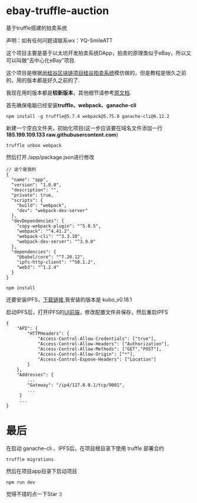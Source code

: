 # ebay-truffle-auction

基于truffle搭建的拍卖系统

声明：如有任何问题请联系wx：YQ-SmileATT

这个项目主要是基于以太坊开发拍卖系统DApp，拍卖的原理类似于eBay，所以又可以叫做“去中心化eBay”项目.

这个项目是根据[尚硅谷区块链项目硅谷拍卖系统](https://www.bilibili.com/video/BV1EJ411D7SL/)模仿做的，但是教程是很久之前的，用的版本都是好久之前的了.

我现在用的版本都是**较新版本**，其他细节请参考[原文档](https://github.com/confucianzuoyuan/blockchain-tutorial/tree/master/%E4%BB%A5%E5%A4%AA%E5%9D%8A%E6%95%99%E7%A8%8B/%E6%8B%8D%E5%8D%96%E5%BA%94%E7%94%A8).

首先确保电脑已经安装**truffle、webpack、ganache-cli**

```
npm install -g truffle@5.7.4 webpack@5.75.0 ganache-cli@6.12.2
```

新建一个空白文件夹，初始化项目(这一步应该要在域名文件添加一行**185.199.109.133  raw.githubusercontent.com**)

```
truffle unbox webpack
```

然后打开./app/package.json进行修改

```
// 这个是我的
{
  "name": "app",
  "version": "1.0.0",
  "description": "",
  "private": true,
  "scripts": {
    "build": "webpack",
    "dev": "webpack-dev-server"
  },
  "devDependencies": {
    "copy-webpack-plugin": "^5.0.5",
    "webpack": "^4.41.2",
    "webpack-cli": "^3.3.10",
    "webpack-dev-server": "^3.9.0"
  },
  "dependencies": {
    "@babel/core": "^7.20.12",
    "ipfs-http-client": "^50.1.2",
    "web3": "^1.2.4"
  }
}
```

```
npm install
```

还要安装IPFS，[下载链接](https://dist.ipfs.tech/#kubo),我安装的版本是 kubo_v0.18.1

启动IPFS后，打开IPFS的[UI前端](http://localhost:5001/webui)，修改配置文件并保存，然后重启IPFS

```
{
	"API": {
		"HTTPHeaders": {
			"Access-Control-Allow-Credentials": ["true"],
			"Access-Control-Allow-Headers": ["Authorization"],
			"Access-Control-Allow-Methods": ["GET","POST"],
			"Access-Control-Allow-Origin": ["*"],
			"Access-Control-Expose-Headers": ["Location"]
		}
	},
	"Addresses": {
		...
		"Gateway": "/ip4/127.0.0.1/tcp/9001",
		...
     }
     ...
}     
```



# 最后

在启动 ganache-cli 、IPFS后，在项目根目录下使用 truffle 部署合约

```
truffle migrations
```

然后在项目app目录下启动项目

```
npm run dev
```
觉得不错的点一下Star :)



